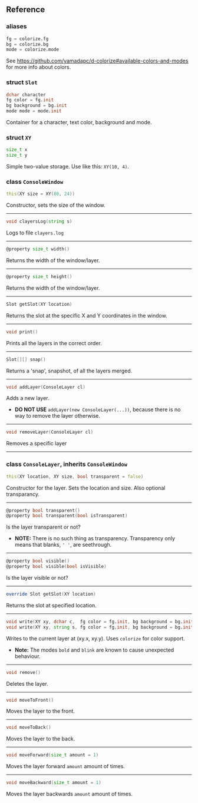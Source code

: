## Reference

### aliases
```d
fg = colorize.fg
bg = colorize.bg
mode = colorize.mode
```
See <https://github.com/yamadapc/d-colorize#available-colors-and-modes> for more info about colors.

### struct ```Slot```
```d
dchar character
fg color = fg.init
bg background = bg.init
mode mode = mode.init
```
Container for a character, text color, background and mode.

### struct ```XY```
```d
size_t x
size_t y
```
Simple two-value storage. Use like this: `XY(10, 4)`.

### class ```ConsoleWindow```

```d
this(XY size = XY(80, 24))
```
Constructor, sets the size of the window.

---

```d
void clayersLog(string s)
```
Logs to file `clayers.log`

---

```d
@property size_t width()
```
Returns the width of the window/layer.

---

```d
@property size_t height()
```
Returns the width of the window/layer.

---

```d
Slot getSlot(XY location)
```
Returns the slot at the specific X and Y coordinates in the window. 

---

```d
void print()
```
Prints all the layers in the correct order.

---

```d
Slot[][] snap()
```
Returns a 'snap', snapshot, of all the layers merged.

---

```d
void addLayer(ConsoleLayer cl)
```
Adds a new layer.  
* **DO NOT USE** ```addLayer(new ConsoleLayer(...))```, because there is no way to remove the layer otherwise.

---

```d
void removeLayer(ConsoleLayer cl)
```
Removes a specific layer

---

### class ```ConsoleLayer```, inherits ```ConsoleWindow```

```d
this(XY location, XY size, bool transparent = false)
```
Constructor for the layer. Sets the location and size. Also optional transparancy.

---

```d
@property bool transparent()
@property bool transparent(bool isTransparent)
```
Is the layer transparent or not?
* **NOTE:** There is no such thing as transparency. Transparency only means that blanks, `' '`, are seethrough.

---

```d
@property bool visible()
@property bool visible(bool isVisible)
```
Is the layer visible or not?

---

```d
override Slot getSlot(XY location)
```
Returns the slot at specified location.

---

```d
void write(XY xy, dchar c,  fg color = fg.init, bg background = bg.init, mode mode_ = mode.init)
void write(XY xy, string s, fg color = fg.init, bg background = bg.init, mode mode_ = mode.init)
```
Writes to the current layer at (xy.x, xy.y). Uses `colorize` for color support.
* **Note:** The modes `bold` and `blink` are known to cause unexpected behaviour.

---

```d
void remove()
```
Deletes the layer.

---

```d
void moveToFront()
```
Moves the layer to the front.

---

```d
void moveToBack()
```
Moves the layer to the back.

---

```d
void moveForward(size_t amount = 1)
```
Moves the layer forward `amount` amount of times.

---

```d
void moveBackward(size_t amount = 1)
```
Moves the layer backwards `amount` amount of times.

